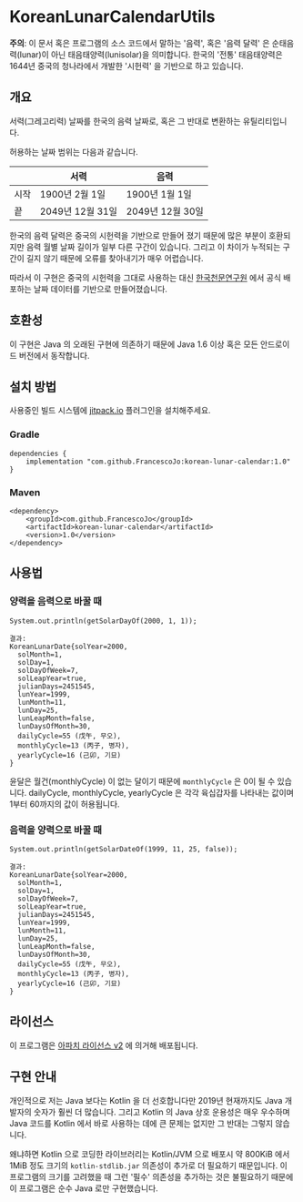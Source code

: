 # KoreanLunarCalendarUtils
**주의**: 이 문서 혹은 프로그램의 소스 코드에서 말하는 '음력', 혹은 '음력 달력' 은 순태음력(lunar)이 아닌
태음태양력(lunisolar)을 의미합니다. 한국의 '전통' 태음태양력은 1644년 중국의 청나라에서 개발한 '시헌력' 을 
기반으로 하고 있습니다.

## 개요
서력(그레고리력) 날짜를 한국의 음력 날짜로, 혹은 그 반대로 변환하는 유틸리티입니다.

허용하는 날짜 범위는 다음과 같습니다.

  |      |         서력        |          음력      |
  |------|---------------------|--------------------|
  | 시작  |  1900년 2월 1일    |  1900년 1월 1일    |
  |  끝  |  2049년 12월 31일   |  2049년 12월 30일  |

한국의 음력 달력은 중국의 시헌력을 기반으로 만들어 졌기 때문에 많은 부분이 호환되지만 음력 월별 날짜 길이가 일부 다른
구간이 있습니다. 그리고 이 차이가 누적되는 구간이 길지 않기 때문에 오류를 찾아내기가 매우 어렵습니다.

따라서 이 구현은 중국의 시헌력을 그대로 사용하는 대신 [한국천문연구원](https://astro.kasi.re.kr) 에서 공식 배포하는
날짜 데이터를 기반으로 만들어졌습니다.

## 호환성
이 구현은 Java 의 오래된 구현에 의존하기 때문에 Java 1.6 이상 혹은 모든 안드로이드 버전에서 동작합니다.

## 설치 방법
사용중인 빌드 시스템에 [jitpack.io](https://jitpack.io/) 플러그인을 설치해주세요.

### Gradle

    dependencies {
        implementation "com.github.FrancescoJo:korean-lunar-calendar:1.0"
    }

### Maven

    <dependency>
        <groupId>com.github.FrancescoJo</groupId>
        <artifactId>korean-lunar-calendar</artifactId>
        <version>1.0</version>
    </dependency>

## 사용법

### 양력을 음력으로 바꿀 때

    System.out.println(getSolarDayOf(2000, 1, 1));
    
    결과:
    KoreanLunarDate{solYear=2000,
      solMonth=1,
      solDay=1,
      solDayOfWeek=7,
      solLeapYear=true,
      julianDays=2451545,
      lunYear=1999,
      lunMonth=11,
      lunDay=25,
      lunLeapMonth=false,
      lunDaysOfMonth=30,
      dailyCycle=55 (戊午, 무오),
      monthlyCycle=13 (丙子, 병자),
      yearlyCycle=16 (己卯, 기묘)
    }

윤달은 월건(monthlyCycle) 이 없는 달이기 때문에 `monthlyCycle` 은 0이 될 수 있습니다. dailyCycle, monthlyCycle,
yearlyCycle 은 각각 육십갑자를 나타내는 값이며 1부터 60까지의 값이 허용됩니다.

### 음력을 양력으로 바꿀 때

    System.out.println(getSolarDateOf(1999, 11, 25, false));
    
    결과:
    KoreanLunarDate{solYear=2000, 
      solMonth=1,
      solDay=1,
      solDayOfWeek=7,
      solLeapYear=true,
      julianDays=2451545,
      lunYear=1999,
      lunMonth=11,
      lunDay=25,
      lunLeapMonth=false,
      lunDaysOfMonth=30,
      dailyCycle=55 (戊午, 무오),
      monthlyCycle=13 (丙子, 병자),
      yearlyCycle=16 (己卯, 기묘)
    }

## 라이선스
이 프로그램은 [아파치 라이선스 v2](https://www.apache.org/licenses/LICENSE-2.0) 에 의거해 배포됩니다.

## 구현 안내
개인적으로 저는 Java 보다는 Kotlin 을 더 선호합니다만 2019년 현재까지도 Java 개발자의 숫자가 훨씬 더 많습니다.
그리고 Kotlin 의 Java 상호 운용성은 매우 우수하며 Java 코드를 Kotlin 에서 바로 사용하는 데에 큰 문제는 없지만
그 반대는 그렇지 않습니다.

왜냐하면 Kotlin 으로 코딩한 라이브러리는 Kotlin/JVM 으로 배포시 약 800KiB 에서 1MiB 정도 크기의 
`kotlin-stdlib.jar` 의존성이 추가로 더 필요하기 때문입니다. 이 프로그램의 크기를 고려했을 때 그런 '필수' 의존성을
추가하는 것은 불필요하기 때문에 이 프로그램은 순수 Java 로만 구현했습니다.
